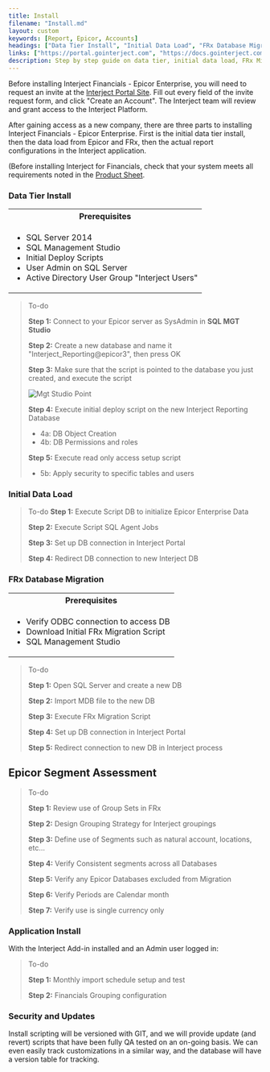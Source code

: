 ```yaml
---
title: Install
filename: "Install.md"
layout: custom
keywords: [Report, Epicor, Accounts]
headings: ["Data Tier Install", "Initial Data Load", "FRx Database Migration", "Epicor Segment Assessment", "Application Install", "Security and Updates"]
links: ["https://portal.gointerject.com", "https://docs.gointerject.com/bApps/bFinancials/Epicor-Financials.html"]
description: Step by step guide on data tier, initial data load, FRx Migration, and other key processes of installing of Interject for Financials Epicor Enterprise.
---
```


Before installing Interject Financials - Epicor Enterprise, you will need to request an invite at the [Interject Portal Site](https://portal.gointerject.com). Fill out every field of the invite request form, and click "Create an Account". The Interject team will review and grant access to the Interject Platform.

After gaining access as a new company, there are three parts to installing Interject Financials - Epicor Enterprise. First is the initial data tier install, then the data load from Epicor and FRx, then the actual report configurations in the Interject application. 

\(Before installing Interject for Financials, check that your system meets all requirements noted in the [Product Sheet](https://docs.gointerject.com/bApps/bFinancials/Epicor-Financials.html).

### Data Tier Install

<table>
   <tr>
    <th><span style="font-weight:bold">Prerequisites</span></th>
   </tr>
            <tr>
                <td>
                    <ul>
                        <li>SQL Server 2014</li>
                        <li>SQL Management Studio</li>
                        <li>Initial Deploy Scripts</li>
                        <li>User Admin on SQL Server</li>
                        <li>Active Directory User Group "Interject Users"</li>
                    </ul>
                </td>
            </tr>
</table>

> To-do
>
> **Step 1:** Connect to your Epicor server as SysAdmin in **SQL MGT Studio**
>
>**Step 2:** Create a new database and name it "Interject_Reporting@epicor3", then press OK
>
> **Step 3:** Make sure that the script is pointed to the database you just created, and execute the script
>
> ![Mgt Studio Point](/images/A-SQL-InitialDataLoad/MgtStudioPointTo.png)
>
> **Step 4:** Execute initial deploy script on the new Interject Reporting Database
>
> - 4a: DB Object Creation
> - 4b: DB Permissions and roles
>
> **Step 5:** Execute read only access setup script
> - 5b: Apply security to specific tables and users


### Initial Data Load


> To-do	
> **Step 1:** Execute Script DB to initialize Epicor Enterprise Data
>
> **Step 2:** Execute Script SQL Agent Jobs
>
> **Step 3:** Set up DB connection in Interject Portal
>
> **Step 4:** Redirect DB connection to new Interject DB


### FRx Database Migration

<table>
   <tr>
    <th><span style="font-weight:bold">Prerequisites</span></th>
   </tr>
            <tr>
                <td>
                    <ul>
                        <li>Verify ODBC connection to access DB</li>
                        <li>Download Initial FRx Migration Script</li>
                        <li>SQL Management Studio</li>
                    </ul>
                </td>
            </tr>
</table>

> To-do
>
> **Step 1:** Open SQL Server and create a new DB
>
>**Step 2:** Import MDB file to the new DB
>
> **Step 3:** Execute FRx Migration Script
>
> **Step 4:** Set up DB connection in Interject Portal
>
>**Step 5:** Redirect connection to new DB in Interject process



## Epicor Segment Assessment
> To-do
>
> **Step 1:** Review use of Group Sets in FRx
>
> **Step 2:** Design Grouping Strategy for Interject groupings
>
> **Step 3:** Define use of Segments such as natural account, locations, etc…
>
> **Step 4:** Verify Consistent segments across all Databases
>
> **Step 5:** Verify any Epicor Databases excluded from Migration
>
> **Step 6:** Verify Periods are Calendar month
>
> **Step 7:** Verify  use is single currency only



### Application Install
With the Interject Add-in installed and an Admin user logged in:

> To-do
>
> **Step 1:** Monthly import schedule setup and test
>
> **Step 2:** Financials Grouping configuration


### Security and Updates
Install scripting will be versioned with GIT, and we will provide update (and revert) scripts that have been fully QA tested on an on-going basis. We can even easily track customizations in a similar way, and the database will have a version table for tracking.
